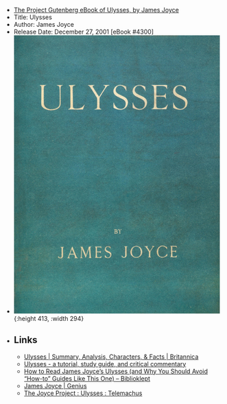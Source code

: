 - [The Project Gutenberg eBook of Ulysses, by James Joyce](https://www.gutenberg.org/files/4300/4300-h/4300-h.htm)
- Title: Ulysses
- Author: James Joyce
- Release Date: December 27, 2001 [eBook #4300]
- ![cover.jpeg](../assets/cover_1655378302820_0.jpeg){:height 413, :width 294}
- ## Links
	- [Ulysses | Summary, Analysis, Characters, & Facts | Britannica](https://www.britannica.com/topic/Ulysses-novel-by-Joyce)
	- [Ulysses - a tutorial, study guide, and critical commentary](https://mantex.co.uk/ulysses/)
	- [How to Read James Joyce’s Ulysses (and Why You Should Avoid “How-to” Guides Like This One) – Biblioklept](https://biblioklept.org/2010/06/16/how-to-read-james-joyces-ulysses-and-why-you-should-avoid-how-to-guides-like-this-one/)
	- [James Joyce | Genius](https://genius.com/artists/James-joyce)
	- [The Joyce Project : Ulysses : Telemachus](http://m.joyceproject.com/chapters/telem.html)